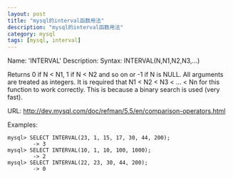 ```yaml
---
layout: post
title: "mysql的interval函数用法"
description: "mysql的interval函数用法"
category: mysql
tags: [mysql, interval]
---
```


Name: 'INTERVAL'
Description:
Syntax:
INTERVAL(N,N1,N2,N3,...)

Returns 0 if N < N1, 1 if N < N2 and so on or -1 if N is NULL. All
arguments are treated as integers. It is required that N1 < N2 < N3 <
... < Nn for this function to work correctly. This is because a binary
search is used (very fast).

URL: http://dev.mysql.com/doc/refman/5.5/en/comparison-operators.html

Examples:

	mysql> SELECT INTERVAL(23, 1, 15, 17, 30, 44, 200);
	        -> 3
	mysql> SELECT INTERVAL(10, 1, 10, 100, 1000);
	        -> 2
	mysql> SELECT INTERVAL(22, 23, 30, 44, 200);
	        -> 0
